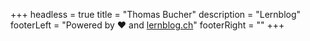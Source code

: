 +++
headless = true
title = "Thomas Bucher"
description = "Lernblog"
footerLeft = "Powered by ❤️ and [lernblog.ch](https://www.lernblog.ch)"
footerRight = ""
+++

